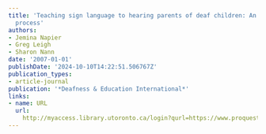 ```yaml
---
title: 'Teaching sign language to hearing parents of deaf children: An action research
  process'
authors:
- Jemina Napier
- Greg Leigh
- Sharon Nann
date: '2007-01-01'
publishDate: '2024-10-10T14:22:51.506767Z'
publication_types:
- article-journal
publication: '*Deafness & Education International*'
links:
- name: URL
  url: 
    http://myaccess.library.utoronto.ca/login?qurl=https://www.proquest.com/docview/621791025?accountid=14771&bdid=38384&_bd=pHxbSGwxKha%2F2yM28%2B6Ue3GcJvs%3D
---
```

